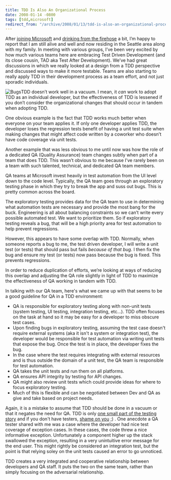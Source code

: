 ```yaml
---
title: TDD Is Also An Organizational Process
date: 2008-01-14 -0800
tags: [tdd,microsoft]
redirect_from: "/archive/2008/01/13/tdd-is-also-an-organizational-process.aspx/"
---
```


After [joining
Microsoft](https://haacked.com/archive/2007/09/17/why-is-microsoft-removing-my-mvp-status.aspx "Why Am I Losing My MVP status?")
and [drinking from the
firehose](https://haacked.com/archive/2007/10/26/drinking-from-the-firehose.aspx "Drinking from the Firehose at Microsoft")
a bit, I’m happy to report that I am still alive and well and now
residing in the Seattle area along with my family. In meeting with
various groups, I’ve been very excited by how much various teams here
are embracing Test Driven Development (and its close cousin, TAD aka
Test After Development). We’ve had great discussions in which we really
looked at a design from a TDD perspective and discussed ways to make it
more testable. Teams are also starting to really apply TDD in their
development process as a team effort, and not just sporadic individuals.

![Bugs](https://haacked.com/images/haacked_com/WindowsLiveWriter/BugDrivenDevelopment_851F/1364145387_b8cf994488_4.jpg)TDD
doesn’t work well in a vacuum. I mean, it *can* work to adopt TDD as an
individual developer, but the effectiveness of TDD is lessened if you
don’t consider the organizational changes that should occur in tandem
when adopting TDD.

One obvious example is the fact that TDD works much better when everyone
on your team applies it. If only one developer applies TDD, the
developer loses the regression tests benefit of having a unit test suite
when making changes that might affect code written by a coworker who
doesn’t have code coverage via unit tests.

Another example that was less obvious to me until now was how the role
of a dedicated QA (Quality Assurance) team changes subtly when part of a
team that does TDD. This wasn’t obvious to me because I’ve rarely been
on a team with such talented, technical, and dedicated QA team members.

QA teams at Microsoft invest heavily in test automation from the UI
level down to the code level. Typically, the QA team goes through an
exploratory testing phase in which they try to break the app and suss
out bugs. This is pretty common across the board.

The exploratory testing provides data for the QA team to use in
determining what automation tests are necessary and provide the most
bang for the buck. Engineering is all about balancing constraints so we
can’t write every possible automated test. We want to prioritize them.
So if exploratory testing reveals a bug, that will be a high priority
area for test automation to help prevent regressions.

However, this appears to have some overlap with TDD. Normally, when
someone reports a bug to me, the test driven developer, I will write a
unit test (or tests) that should pass but fails *because of that bug*. I
then fix the bug and ensure my test (or tests) now pass because the bug
is fixed. This prevents regressions.

In order to reduce duplication of efforts, we’re looking at ways of
reducing this overlap and adjusting the QA role slightly in light of TDD
to maximize the effectiveness of QA working in tandem with TDD.

In talking with our QA team, here's what we came up with that seems to
be a good guideline for QA in a TDD environment:

-   QA is responsible for exploratory testing along with non-unit tests
    (system testing, UI testing, integration testing, etc...). TDD often
    focuses on the task at hand so it may be easy for a developer to
    miss obscure test cases.
-   Upon finding bugs in exploratory testing, assuming the test case
    doesn't require external systems (aka it isn't a system or
    integration test), the developer would be responsible for test
    automation via writing unit tests that expose the bug. Once the test
    is in place, the developer fixes the bug.
-   In the case where the test requires integrating with external
    resources and is thus outside the domain of a unit test, the QA team
    is responsible for test automation.
-   QA takes the unit tests and run them on all platforms.
-   QA ensures API integrity by testing for API changes.
-   QA might also review unit tests which could provide ideas for where
    to focus exploratory testing.
-   Much of this is flexible and can be negotiated between Dev and QA as
    give and take based on project needs.

Again, it is a mistake to assume that TDD should be done in a vacuum or
that it negates the need for QA. TDD is only [one small part of the
testing
story](https://haacked.com/archive/2005/10/18/UnitTestingLovesBetaTestingAndViceVersa.aspx "Unit Testing Loves Beta Testing")
and if you don't have testers, [shame on
you](http://www.joelonsoftware.com/articles/fog0000000067.html "Top Five (Wrong) Reason You Don't Have Testers")
;) . One anecdote a QA tester shared with me was a case where the
developer had nice test coverage of exception cases. In these cases, the
code threw a nice informative exception. Unfortunately a component
higher up the stack swallowed the exception, resulting in a very
unintuitive error message for the end user. This might rightly be
considered an integration test, but the point is that relying soley on
the unit tests caused an error to go unnoticed.

TDD creates a very integrated and cooperative relationship between
developers and QA staff. It puts the two on the same team, rather than
simply focusing on the adversarial relationship.

